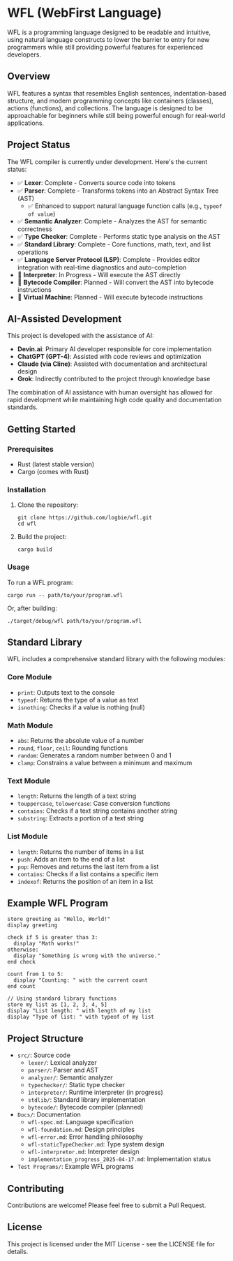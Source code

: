 # WFL (WebFirst Language)

WFL is a programming language designed to be readable and intuitive, using natural language constructs to lower the barrier to entry for new programmers while still providing powerful features for experienced developers.

## Overview

WFL features a syntax that resembles English sentences, indentation-based structure, and modern programming concepts like containers (classes), actions (functions), and collections. The language is designed to be approachable for beginners while still being powerful enough for real-world applications.

## Project Status

The WFL compiler is currently under development. Here's the current status:

- ✅ **Lexer**: Complete - Converts source code into tokens
- ✅ **Parser**: Complete - Transforms tokens into an Abstract Syntax Tree (AST)
  - ✅ Enhanced to support natural language function calls (e.g., `typeof of value`)
- ✅ **Semantic Analyzer**: Complete - Analyzes the AST for semantic correctness
- ✅ **Type Checker**: Complete - Performs static type analysis on the AST
- ✅ **Standard Library**: Complete - Core functions, math, text, and list operations
- ✅ **Language Server Protocol (LSP)**: Complete - Provides editor integration with real-time diagnostics and auto-completion
- 🔄 **Interpreter**: In Progress - Will execute the AST directly
- 🔄 **Bytecode Compiler**: Planned - Will convert the AST into bytecode instructions
- 🔄 **Virtual Machine**: Planned - Will execute bytecode instructions

## AI-Assisted Development

This project is developed with the assistance of AI:

- **Devin.ai**: Primary AI developer responsible for core implementation
- **ChatGPT (GPT-4)**: Assisted with code reviews and optimization
- **Claude (via Cline)**: Assisted with documentation and architectural design
- **Grok**: Indirectly contributed to the project through knowledge base

The combination of AI assistance with human oversight has allowed for rapid development while maintaining high code quality and documentation standards.

## Getting Started

### Prerequisites

- Rust (latest stable version)
- Cargo (comes with Rust)

### Installation

1. Clone the repository:
   ```
   git clone https://github.com/logbie/wfl.git
   cd wfl
   ```

2. Build the project:
   ```
   cargo build
   ```

### Usage

To run a WFL program:

```
cargo run -- path/to/your/program.wfl
```

Or, after building:

```
./target/debug/wfl path/to/your/program.wfl
```

## Standard Library

WFL includes a comprehensive standard library with the following modules:

### Core Module
- `print`: Outputs text to the console
- `typeof`: Returns the type of a value as text
- `isnothing`: Checks if a value is nothing (null)

### Math Module
- `abs`: Returns the absolute value of a number
- `round`, `floor`, `ceil`: Rounding functions
- `random`: Generates a random number between 0 and 1
- `clamp`: Constrains a value between a minimum and maximum

### Text Module
- `length`: Returns the length of a text string
- `touppercase`, `tolowercase`: Case conversion functions
- `contains`: Checks if a text string contains another string
- `substring`: Extracts a portion of a text string

### List Module
- `length`: Returns the number of items in a list
- `push`: Adds an item to the end of a list
- `pop`: Removes and returns the last item from a list
- `contains`: Checks if a list contains a specific item
- `indexof`: Returns the position of an item in a list

## Example WFL Program

```
store greeting as "Hello, World!"
display greeting

check if 5 is greater than 3:
  display "Math works!"
otherwise:
  display "Something is wrong with the universe."
end check

count from 1 to 5:
  display "Counting: " with the current count
end count

// Using standard library functions
store my list as [1, 2, 3, 4, 5]
display "List length: " with length of my list
display "Type of list: " with typeof of my list
```

## Project Structure

- `src/`: Source code
  - `lexer/`: Lexical analyzer
  - `parser/`: Parser and AST
  - `analyzer/`: Semantic analyzer
  - `typechecker/`: Static type checker
  - `interpreter/`: Runtime interpreter (in progress)
  - `stdlib/`: Standard library implementation
  - `bytecode/`: Bytecode compiler (planned)
- `Docs/`: Documentation
  - `wfl-spec.md`: Language specification
  - `wfl-foundation.md`: Design principles
  - `wfl-error.md`: Error handling philosophy
  - `wfl-staticTypeChecker.md`: Type system design
  - `wfl-interpretor.md`: Interpreter design
  - `implementation_progress_2025-04-17.md`: Implementation status
- `Test Programs/`: Example WFL programs

## Contributing

Contributions are welcome! Please feel free to submit a Pull Request.

## License

This project is licensed under the MIT License - see the LICENSE file for details.
